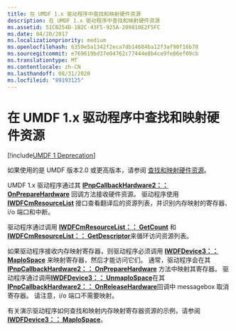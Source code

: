 ```yaml
---
title: 在 UMDF 1.x 驱动程序中查找和映射硬件资源
description: 在 UMDF 1.x 驱动程序中查找和映射硬件资源
ms.assetid: 51CB254D-1B2C-43F5-925A-209810E2F5FC
ms.date: 04/20/2017
ms.localizationpriority: medium
ms.openlocfilehash: 6359e5a1342f2eca7db14684ba12f3af90f16b78
ms.sourcegitcommit: e769619bd37e04762c77444e8b4ce9fe86ef09cb
ms.translationtype: MT
ms.contentlocale: zh-CN
ms.lasthandoff: 08/31/2020
ms.locfileid: "89193125"
---
```

# <a name="finding-and-mapping-hardware-resources-in-umdf-1x-drivers"></a>在 UMDF 1.x 驱动程序中查找和映射硬件资源


[!include[UMDF 1 Deprecation](../includes/umdf-1-deprecation.md)]

如果使用的是 UMDF 版本2.0 或更高版本，请参阅 [查找和映射硬件资源](finding-and-mapping-hardware-resources.md)。

UMDF 1.x 驱动程序通过其 [**IPnpCallbackHardware2：： OnPrepareHardware**](/windows-hardware/drivers/ddi/wudfddi/nf-wudfddi-ipnpcallbackhardware2-onpreparehardware) 回调方法接收硬件资源。 驱动程序使用 [**IWDFCmResourceList**](/windows-hardware/drivers/ddi/wudfddi/nn-wudfddi-iwdfcmresourcelist) 接口查看翻译后的资源列表，并识别内存映射的寄存器、i/o 端口和中断。

驱动程序通过调用 [**IWDFCmResourceList：： GetCount**](/windows-hardware/drivers/ddi/wudfddi/nf-wudfddi-iwdfcmresourcelist-getcount) 和 [**IWDFCmResourceList：： GetDescriptor**](/windows-hardware/drivers/ddi/wudfddi/nf-wudfddi-iwdfcmresourcelist-getdescriptor)来循环访问资源列表。

如果驱动程序接收内存映射寄存器，则驱动程序必须调用 [**IWDFDevice3：： MapIoSpace**](/windows-hardware/drivers/ddi/wudfddi/nf-wudfddi-iwdfdevice3-mapiospace) 来映射寄存器，然后才能访问它们。 通常，驱动程序会在其 [**IPnpCallbackHardware2：： OnPrepareHardware**](/windows-hardware/drivers/ddi/wudfddi/nf-wudfddi-ipnpcallbackhardware2-onpreparehardware) 方法中映射其寄存器。 驱动程序通过调用[**IWDFDevice3：： UnmapIoSpace**](/windows-hardware/drivers/ddi/wudfddi/nf-wudfddi-iwdfdevice3-unmapiospace)在其[**IPnpCallbackHardware2：： OnReleaseHardware**](/windows-hardware/drivers/ddi/wudfddi/nf-wudfddi-ipnpcallbackhardware2-onreleasehardware)回调中 messagebox 取消寄存器。 请注意，i/o 端口不需要映射。

有关演示驱动程序如何查找和映射内存映射寄存器资源的示例，请参阅 [**IWDFDevice3：： MapIoSpace**](/windows-hardware/drivers/ddi/wudfddi/nf-wudfddi-iwdfdevice3-mapiospace)。

 

